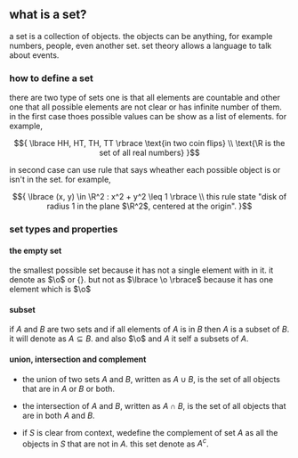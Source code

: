 ## what is a set?

a set is a collection of objects. the objects can be anything, for example numbers, people,
even another set. set theory allows a language to talk about events.

### how to define a set

there are two type of sets one is that all elements are countable and other one that all 
possible elements are not clear or has infinite number of them. in the first case thoes
possible values can be show as a list of elements. for example,

$${
    \lbrace HH, HT, TH, TT \rbrace \text{in two coin flips} \\
    \text{\R is the set of all real numbers}
}$$

in second case can use rule that says wheather each possible object is or isn't in the set.
for example,

$${
    \lbrace (x, y) \in \R^2 : x^2 + y^2 \leq 1 \rbrace \\
    this rule state "disk of radius 1 in the plane $\R^2$, centered at the origin".
}$$

### set types and properties

#### the empty set

the smallest possible set because it has not a single element with in it. it denote as $\o$ or 
$\lbrace \rbrace$. but not as $\lbrace \o \rbrace$ because it has one element which is $\o$

#### subset

if $A$ and $B$ are two sets and if all elements of $A$ is in $B$ then $A$ is a subset of $B$. it
will denote as $A \subseteq B$. and also $\o$ and $A$ it self a subsets of $A$.

#### union, intersection and complement

- the union of two sets $A$ and $B$, written as $A \cup B$, is the set of all objects that are in
  $A$ or $B$ or both.

  []()

- the intersection of $A$ and $B$, written as $A \cap B$, is the set of all objects that are in 
  both $A$ and $B$.

  []()

- if $S$ is clear from context, wedefine the complement of set $A$ as all the objects in $S$ that
  are not in $A$. this set denote as $A^c$.

  []()